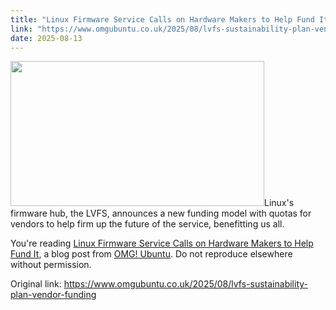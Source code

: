 ```yaml
---
title: "Linux Firmware Service Calls on Hardware Makers to Help Fund It"
link: "https://www.omgubuntu.co.uk/2025/08/lvfs-sustainability-plan-vendor-funding"
date: 2025-08-13
---
```


<p><img width="406" height="232" src="https://i0.wp.com/www.omgubuntu.co.uk/wp-content/uploads/2025/08/lvfs.jpg?resize=406%2C232&amp;ssl=1" class="attachment-post-list size-post-list wp-post-image" alt="" decoding="async" loading="lazy" srcset="https://i0.wp.com/www.omgubuntu.co.uk/wp-content/uploads/2025/08/lvfs.jpg?resize=350%2C200&amp;ssl=1 350w, https://i0.wp.com/www.omgubuntu.co.uk/wp-content/uploads/2025/08/lvfs.jpg?resize=406%2C232&amp;ssl=1 406w, https://i0.wp.com/www.omgubuntu.co.uk/wp-content/uploads/2025/08/lvfs.jpg?resize=840%2C480&amp;ssl=1 840w, https://i0.wp.com/www.omgubuntu.co.uk/wp-content/uploads/2025/08/lvfs.jpg?zoom=3&amp;resize=406%2C232&amp;ssl=1 1218w" sizes="auto, (max-width: 406px) 100vw, 406px" />Linux's firmware hub, the LVFS, announces a new funding model with quotas for vendors to help firm up the future of the service, benefitting us all.</p>
<p>You're reading <a href="https://www.omgubuntu.co.uk/2025/08/lvfs-sustainability-plan-vendor-funding">Linux Firmware Service Calls on Hardware Makers to Help Fund It</a>, a blog post from <a href="https://www.omgubuntu.co.uk">OMG! Ubuntu</a>. Do not reproduce elsewhere without permission.</p>


Original link: https://www.omgubuntu.co.uk/2025/08/lvfs-sustainability-plan-vendor-funding